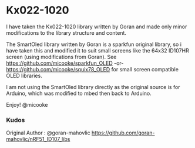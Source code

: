 # Kx022-1020

I have taken the Kx022-1020 library written by Goran and made only minor modifications to the library structure and content.

The SmartOled library written by Goran is a sparkfun original library, so i have taken this and modified it to suit small screens like the 64x32 ID107HR screen (using modifications from Goran). See https://github.com/micooke/sparkfun_OLED -or- https://github.com/micooke/squix78_OLED for small screen compatible OLED libraries.

I am not using the SmartOled library directly as the original source is for Arduino, which was modified to mbed then back to Arduino.

Enjoy!
@micooke

### Kudos
Original Author : @goran-mahovlic
https://github.com/goran-mahovlic/nRF51_ID107_libs
